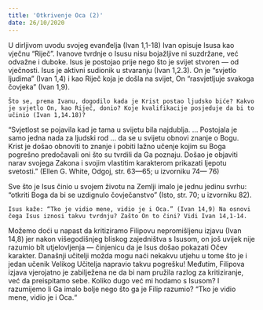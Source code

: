 ```yaml
---
title: 'Otkrivenje Oca (2)'
date: 26/10/2020
---
```


U dirljivom uvodu svojeg evanđelja (Ivan 1,1-18) Ivan opisuje Isusa kao vječnu “Riječ”. Ivanove tvrdnje o Isusu nisu bojažljive ni suzdržane, već odvažne i duboke. Isus je postojao prije nego što je svijet stvoren — od vječnosti. Isus je aktivni sudionik u stvaranju (Ivan 1,2.3). On je “svjetlo ljudima” (Ivan 1,4) i kao Riječ koja je došla na svijet, On “rasvjetljuje svakoga čovjeka” (Ivan 1,9).

`Što se, prema Ivanu, dogodilo kada je Krist postao ljudsko biće? Kakvo je svjetlo On, kao Riječ, donio? Koje kvalifikacije posjeduje da bi to učinio (Ivan 1,14.18)?`

“Svjetlost se pojavila kad je tama u svijetu bila najdublja. ... Postojala je samo jedna nada za ljudski rod ... da se u svijetu obnovi znanje o Bogu. Krist je došao obnoviti to znanje i pobiti lažno učenje kojim su Boga pogrešno predočavali oni što su tvrdili da Ga poznaju. Došao je objaviti narav svojega Zakona i svojim vlastitim karakterom prikazati ljepotu svetosti.” (Ellen G. White, Odgoj, str. 63—65; u izvorniku 74— 76)

Sve što je Isus činio u svojem životu na Zemlji imalo je jednu jedinu svrhu: “otkriti Boga da bi se uzdignulo čovječanstvo” (Isto, str. 70; u izvorniku 82).

`Isus kaže: “Tko je vidio mene, vidio je i Oca.” (Ivan 14,9) Na osnovi čega Isus iznosi takvu tvrdnju? Zašto On to čini? Vidi Ivan 14,1-14.`

Možemo doći u napast da kritiziramo Filipovu nepromišljenu izjavu (Ivan 14,8) jer nakon višegodišnjeg bliskog zajedništva s Isusom, on još uvijek nije razumio bît utjelovljenja — činjenicu da je Isus došao pokazati Očev karakter. Današnji učitelji možda mogu naći nekakvu utjehu u tome što je i jedan učenik Velikog Učitelja napravio takvu pogrešku! Međutim, Filipova izjava vjerojatno je zabilježena ne da bi nam pružila razlog za kritiziranje, već da preispitamo sebe. Koliko dugo već mi hodamo s Isusom? I razumijemo li Ga imalo bolje nego što ga je Filip razumio? “Tko je vidio mene, vidio je i Oca.“